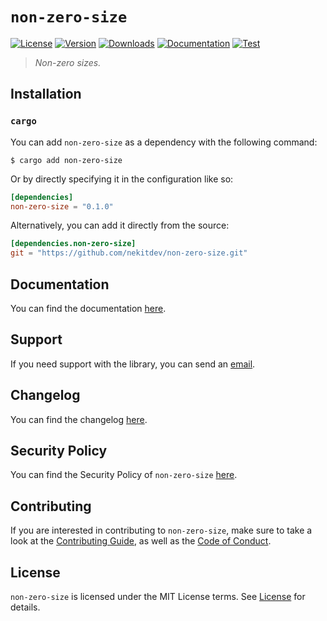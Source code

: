 # `non-zero-size`

[![License][License Badge]][License]
[![Version][Version Badge]][Crate]
[![Downloads][Downloads Badge]][Crate]
[![Documentation][Documentation Badge]][Documentation]
[![Test][Test Badge]][Actions]

> *Non-zero sizes.*

## Installation

### `cargo`

You can add `non-zero-size` as a dependency with the following command:

```console
$ cargo add non-zero-size
```

Or by directly specifying it in the configuration like so:

```toml
[dependencies]
non-zero-size = "0.1.0"
```

Alternatively, you can add it directly from the source:

```toml
[dependencies.non-zero-size]
git = "https://github.com/nekitdev/non-zero-size.git"
```

## Documentation

You can find the documentation [here][Documentation].

## Support

If you need support with the library, you can send an [email][Email].

## Changelog

You can find the changelog [here][Changelog].

## Security Policy

You can find the Security Policy of `non-zero-size` [here][Security].

## Contributing

If you are interested in contributing to `non-zero-size`, make sure to take a look at the
[Contributing Guide][Contributing Guide], as well as the [Code of Conduct][Code of Conduct].

## License

`non-zero-size` is licensed under the MIT License terms. See [License][License] for details.

[Email]: mailto:support@nekit.dev

[Discord]: https://nekit.dev/chat

[Actions]: https://github.com/nekitdev/non-zero-size/actions

[Changelog]: https://github.com/nekitdev/non-zero-size/blob/main/CHANGELOG.md
[Code of Conduct]: https://github.com/nekitdev/non-zero-size/blob/main/CODE_OF_CONDUCT.md
[Contributing Guide]: https://github.com/nekitdev/non-zero-size/blob/main/CONTRIBUTING.md
[Security]: https://github.com/nekitdev/non-zero-size/blob/main/SECURITY.md

[License]: https://github.com/nekitdev/non-zero-size/blob/main/LICENSE

[Crate]: https://crates.io/crates/non-zero-size
[Documentation]: https://docs.rs/non-zero-size

[License Badge]: https://img.shields.io/crates/l/non-zero-size
[Version Badge]: https://img.shields.io/crates/v/non-zero-size
[Downloads Badge]: https://img.shields.io/crates/dr/non-zero-size
[Documentation Badge]: https://img.shields.io/docsrs/non-zero-size
[Test Badge]: https://github.com/nekitdev/non-zero-size/workflows/test/badge.svg
